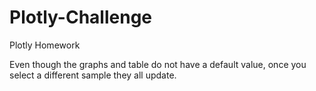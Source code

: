 # Plotly-Challenge
Plotly Homework

Even though the graphs and table do not have a default value, once you select a different sample they all update.
